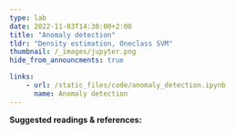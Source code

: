 ```yaml
---
type: lab
date: 2022-11-03T14:30:00+2:00
title: "Anomaly detection"
tldr: "Density estimation, Oneclass SVM"
thumbnail: /_images/jupyter.png
hide_from_announcments: true

links: 
    - url: /static_files/code/anomaly_detection.ipynb
      name: Anomaly detection
---
```

**Suggested readings & references:**
